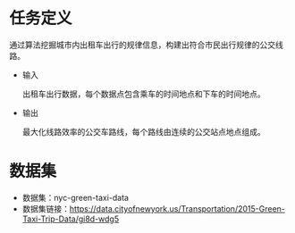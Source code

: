 # 任务定义

通过算法挖掘城市内出租车出行的规律信息，构建出符合市民出行规律的公交线路。

- 输入

  出租车出行数据，每个数据点包含乘车的时间地点和下车的时间地点。

- 输出

  最大化线路效率的公交车路线，每个路线由连续的公交站点地点组成。

# 数据集

- 数据集：nyc-green-taxi-data
- 数据集链接：https://data.cityofnewyork.us/Transportation/2015-Green-Taxi-Trip-Data/gi8d-wdg5

